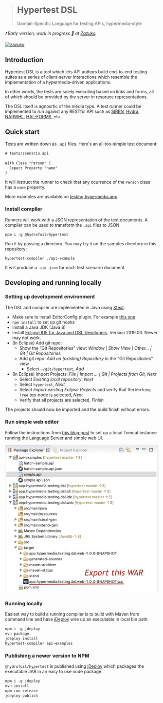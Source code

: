 > # Hypertest DSL
> Domain-Specific Language for testing APIs, hypermedia-style

_:exclamation: Early version; work in progress :construction: at [Zazuko][zazuko]._

[![zazuko](https://zazuko.com/images/logo.png)][zazuko]

[zazuko]: https://zazuko.com

## Introduction

Hypertest DSL is a tool which lets API authors build end-to-end testing suites as a series of client-server interactions which resemble the implementation of a hypermedia-driven applications.

In other words, the tests are solely executing based on links and forms, all of which should be provided by the server in resoruce representations.

The DSL itself is agnosrtic of the media type. A test runner could be implemented to run against any RESTful API such as [SIREN][SIREN], [Hydra][Hydra], [NARWHL][Narwhal], [HAL-FORMS][hal], etc.

[SIREN]: https://github.com/kevinswiber/siren
[Hydra]: http://www.hydra-cg.com/spec/latest/core/
[Narwhal]: https://www.narwhl.com
[hal]: https://rwcbook.github.io/hal-forms/

## Quick start

Tests are written down as `.api` files. Here's an all too-simple test document:

```
# tests/scenario.api

With Class "Person" {
  Expect Property "name"
} 
```

It will instruct the runner to check that any ocurrence of the `Person` class has a `name` property.

More examples are available on [testing.hypermedia.app](https://testing.hypermedia.app).

### Install compiler

Runners will work with a JSON representation of the test documents. A compiler can be used to transform the `.api` files to JSON:
 
```
npm i -g @hydrofoil/hypertest
```

Run it by passing a directory. You may try it on the samples directory in this repository:

```
hypertest-compiler ./api-example
```

It will produce a `.api.json` for each test scenario document.

## Developing and running locally

### Setting up development environment

The DSL and compiler are implemented in Java using [Xtext][xtext]. 

* Make sure to install EditorConfig plugin. For example [this one](http://marketplace.eclipse.org/content/editorconfig-eclipse)
* `npm install` to set up git hooks
* Install a Java JDK (Java 8)
* Install [Eclipse IDE for Java and DSL Developers][ide]. Version 2019.03. Newer may not work.
* (In Eclipse) Add git repo:
  * Show the "Git Repositories" view: *Window | Show View | Other... | Git | Git Repositories*
  * Add git repo: *Add an (existing) Repository* in the "Git Repositories" view
    * Select `~/git/hypertest`, *Add*
* (In Eclipse) Import Projects: *File | Import ... | Git | Projects from Git*, *Next*
  * Select *Existing local repository*, *Next*
  * Select `hypertest`, *Next*
  * Select *Import existing Eclipse Projects* and verify that the `Working Tree` top-node is selected, *Next*
  * Verify that all projects are selected, *Finish*
  
The projects should now be imported and the build finish without errors.

[xtext]: https://xtext.org
[ide]: https://www.eclipse.org/downloads/packages/release/2019-03/r/eclipse-ide-java-and-dsl-developers

### Run simple web editor

Follow the instructions from [this blog post](https://www.zoftino.com/running-maven-web-application-on-tomcat-in-eclipse) to set up a local Tomcat instance running the Language Server and simple web UI.

![WAR to export](assets/export-war.png)

### Running locally

Easiest way to build a running compiler is to build with Maven from command line and have [jDeploy][jd] wire up an executable in local bin path:

```
npm i -g jdeploy
mvn package
jdeploy install
hypertest-compiler api-examples
```

[jd]: https://github.com/shannah/jdeploy

### Publishing a newer version to NPM

`@hydrofoil/hypertest` is published using [jDeploy][jd] which packages the executable JAR in an easy to use node package.  

```
npm i -g jdeploy
mvn install
npm run release
jdeploy publish
```